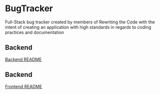 # BugTracker
Full-Stack bug tracker created by members of Rewriting the Code with the intent of creating an application with high standards in regards to coding practices and documentation

## Backend
[Backend README](bug-tracker-backend/README.md)

## Backend
[Frontend README](bug-tracker-ui/README.md)
